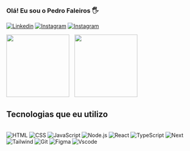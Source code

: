 ### Olá! Eu sou o Pedro Faleiros 🖐

[![Linkedin](https://img.shields.io/badge/LinkedIn-0077B5?style=for-the-badge&logo=linkedin&logoColor=white)](https://www.linkedin.com/in/pedro-faleiros-172360309)
[![Instagram](https://img.shields.io/badge/Instagram-E4405F?style=for-the-badge&logo=instagram&logoColor=white)](https://www.instagram.com/pedrofaleirosss)
[![Instagram](https://img.shields.io/badge/Gmail-D14836?style=for-the-badge&logo=gmail&logoColor=white)](https://mail.google.com/mail/?view=cm&fs=1&to=pedrofaleiros885@gmail.com&su=&body=)


<div>
  <img height="165" src="https://github-readme-stats.vercel.app/api?username=pedrofaleirosss&show_icons=true&theme=dark" style="margin-right: 10px" />
  <img height="165" src="https://github-readme-stats.vercel.app/api/top-langs/?username=pedrofaleirosss&layout=compact&theme=dark" />
</div>

## Tecnologias que eu utilizo

<div style="display: inline_block"><br/>
    <img alt="HTML" src="https://img.shields.io/badge/HTML5-E34F26?style=for-the-badge&logo=html5&logoColor=white" />
    <img alt="CSS" src="https://img.shields.io/badge/CSS3-1572B6?style=for-the-badge&logo=css3&logoColor=white" />
    <img alt="JavaScript" src="https://img.shields.io/badge/JavaScript-F7DF1E?style=for-the-badge&logo=javascript&logoColor=black" />
    <img alt="Node.js" src="https://img.shields.io/badge/Node.js-43853D?style=for-the-badge&logo=node.js&logoColor=white" />
    <img alt="React" src="https://img.shields.io/badge/React-20232A?style=for-the-badge&logo=react&logoColor=61DAFB" />
    <img alt="TypeScript" src="https://img.shields.io/badge/TypeScript-007ACC?style=for-the-badge&logo=typescript&logoColor=white" /> 
    <img alt="Next" src="https://img.shields.io/badge/Next-black?style=for-the-badge&logo=next.js&logoColor=white" />
    <img alt="Tailwind" src="https://img.shields.io/badge/tailwindcss-%2338B2AC.svg?style=for-the-badge&logo=tailwind-css&logoColor=white" />
    <img alt="Git" src="https://img.shields.io/badge/GIT-E44C30?style=for-the-badge&logo=git&logoColor=white" />    
    <img alt="Figma" src="https://img.shields.io/badge/Figma-696969?style=for-the-badge&logo=figma&logoColor=figma" />
    <img alt="Vscode" src="https://img.shields.io/badge/Vscode-007ACC?style=for-the-badge&logo=visual-studio-code&logoColor=white" />
</div>
